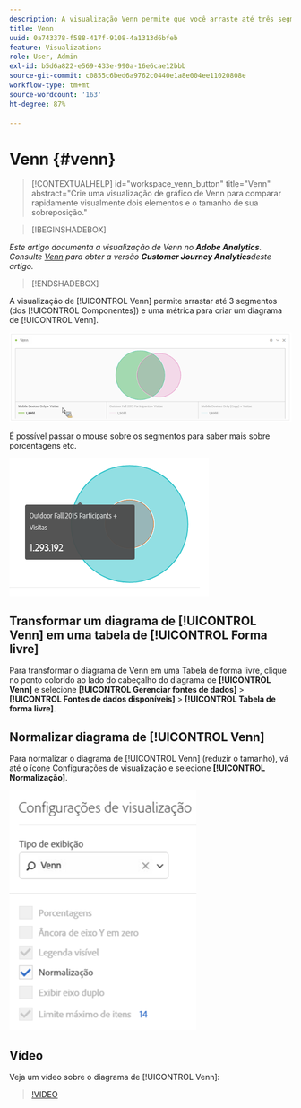```yaml
---
description: A visualização Venn permite que você arraste até três segmentos (de Componentes) e uma métrica para criar um diagrama Venn.
title: Venn
uuid: 0a743378-f588-417f-9108-4a1313d6bfeb
feature: Visualizations
role: User, Admin
exl-id: b5d6a822-e569-433e-990a-16e6cae12bbb
source-git-commit: c0855c6bed6a9762c0440e1a8e004ee11020808e
workflow-type: tm+mt
source-wordcount: '163'
ht-degree: 87%

---
```


# Venn {#venn}

<!-- markdownlint-disable MD034 -->

>[!CONTEXTUALHELP]
>id="workspace_venn_button"
>title="Venn"
>abstract="Crie uma visualização de gráfico de Venn para comparar rapidamente visualmente dois elementos e o tamanho de sua sobreposição."

<!-- markdownlint-enable MD034 -->


>[!BEGINSHADEBOX]

*Este artigo documenta a visualização de Venn no **Adobe Analytics**.<br/>Consulte [Venn](https://experienceleague.adobe.com/en/docs/analytics-platform/using/cja-workspace/visualizations/venn) para obter a versão **Customer Journey Analytics**deste artigo.*

>[!ENDSHADEBOX]

A visualização de [!UICONTROL Venn] permite arrastar até 3 segmentos (dos [!UICONTROL Componentes]) e uma métrica para criar um diagrama de [!UICONTROL Venn].

![](assets/venn.png)

É possível passar o mouse sobre os segmentos para saber mais sobre porcentagens etc.

![](assets/venn_hover.png)

## Transformar um diagrama de [!UICONTROL Venn] em uma tabela de [!UICONTROL Forma livre] 

Para transformar o diagrama de Venn em uma Tabela de forma livre, clique no ponto colorido ao lado do cabeçalho do diagrama de **[!UICONTROL Venn]** e selecione **[!UICONTROL Gerenciar fontes de dados]** > **[!UICONTROL Fontes de dados disponíveis]** > **[!UICONTROL Tabela de forma livre]**.

## Normalizar diagrama de [!UICONTROL Venn] 

Para normalizar o diagrama de [!UICONTROL Venn] (reduzir o tamanho), vá até o ícone Configurações de visualização e selecione **[!UICONTROL Normalização]**.

![](assets/normalization.png)

## Vídeo

Veja um vídeo sobre o diagrama de [!UICONTROL Venn]:

>[!VIDEO](https://video.tv.adobe.com/v/335798/?quality=12)
